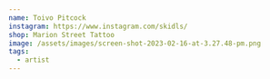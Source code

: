```yaml
---
name: Toivo Pitcock
instagram: https://www.instagram.com/skidls/
shop: Marion Street Tattoo
image: /assets/images/screen-shot-2023-02-16-at-3.27.48-pm.png
tags:
  - artist
---
```

